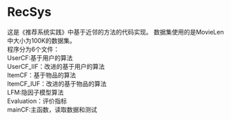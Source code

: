 # RecSys
这是《推荐系统实践》中基于近邻的方法的代码实现。
数据集使用的是MovieLen中大小为100K的数据集。</br>
程序分为6个文件：</br>
UserCF:基于用户的算法</br>
UserCF_IIF：改进的基于用户的算法</br>
ItemCF：基于物品的算法</br>
ItemCF_IUF：改进的基于物品的算法</br>
LFM:隐因子模型算法 </br>
Evaluation：评价指标</br>
mainCF:主函数，读取数据和测试</br>

